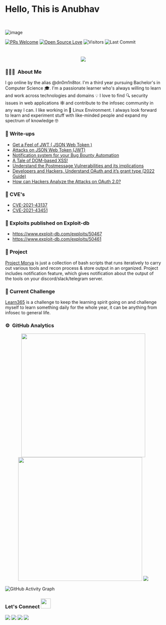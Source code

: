 # Hello, This is Anubhav 
<!-- <img src="https://raw.githubusercontent.com/syedareehaquasar/syedareehaquasar/master/gifs/Hi.gif" width="30px"> -->
<br />

![image](https://user-images.githubusercontent.com/65735854/134823562-0fc98c3a-3ded-48a4-92c7-df347e93648a.png)

[![PRs Welcome](https://img.shields.io/badge/PRs-welcome-brightgreen.svg?style=flat&logo=github)](https://github.com/dn0m1n8tor)
[![Open Source Love](https://badges.frapsoft.com/os/v1/open-source.svg?v=103)](https://github.com/dn0m1n8tor)
<img alt="Visitors" src="https://komarev.com/ghpvc/?username=dn0m1n8tor&style=flat&labelColor=black&logo=github&label=PROFILE+VIEWS&color=29bf12">
<img alt="Last Commit" src="https://img.shields.io/github/last-commit/dn0m1n8tor/dn0m1n8tor?logo=markdown&label=LAST+UPDATE&color=29bf12&style=flat">

<h1 align="center">
  <a href="https://git.io/typing-svg">
    <img src="https://readme-typing-svg.herokuapp.com/?color=%2330DCCE&lines=|Glad+to+see+you+here!%20:)&center=true&size=30">
  </a>
</h1>

### 👨🏻‍💻 &nbsp;About Me

I go online by the alias @dn0m1n8tor. I'm a third year pursuing Bachelor's in Computer Science :mortar_board:. I'm a passionate learner who's always willing to learn and work across technologies and domains :bulb:  I love to find :mag: security issues in web applications 🕸️ and contribute to the infosec community in any way I can. I like working in 🐧️ Linux Environment. I always look forward to learn and experiment stuff with like-minded people and expand my spectrum of knowledge 🤓

### :closed_book: Write-ups

* [Get a Feel of JWT ( JSON Web Token )](https://anubhav-singh.medium.com/get-a-feel-of-jwt-json-web-token-8ee9c16ce5ce)<br>
* [Attacks on JSON Web Token (JWT)](https://anubhav-singh.medium.com/attacks-on-json-web-token-jwt-278a49a1ad2e)<br>
* [Notification system for your Bug Bounty Automation](https://anubhav-singh.medium.com/notification-system-for-your-bug-bounty-automation-7b13af1b7372)<br>
* [A Tale of DOM-based XSS!](https://payatu.com/blog/anubhav.singh/dom-based-xss)
* [Understand the Postmessage Vulnerabilities and its implications](https://payatu.com/blog/anubhav.singh/postmessage-vulnerabilities)
* [Developers and Hackers, Understand OAuth and it’s grant type (2022 Guide)](https://payatu.com/blog/anubhav.singh/oauth-grant-types)
* [How can Hackers Analyze the Attacks on OAuth 2.0?](https://payatu.com/blog/anubhav.singh/oauth-vulnerabilities)

### :mag_right: CVE's

* [CVE-2021-43137](https://cve.mitre.org/cgi-bin/cvename.cgi?name=CVE-2021-43137) <br>
* [CVE-2021-43451](https://cve.mitre.org/cgi-bin/cvename.cgi?name=2021-43451)
 
### :syringe: Exploits published on Exploit-db

* https://www.exploit-db.com/exploits/50467 <br>
* https://www.exploit-db.com/exploits/50461

### :microscope: Project

[Project Morya](https://github.com/dn0m1n8tor/project-morya) is just a collection of bash scripts that runs iteratively to carry out various tools and recon process & store output in an organized. Project includes notification feature, which gives notification about the output of the tools on your discord/slack/telegram server.

### :pushpin: Current Challenge

[Learn365](https://github.com/dn0m1n8tor/learn365) is a challenge to keep the learning spirit going on and challenge myself to learn something daily for the whole year, it can be anything from infosec to general life.

### ⚙️ &nbsp;GitHub Analytics

<!-- ![](https://github-readme-stats.vercel.app/api?username=dn0m1n8tor&show_icons=true&bg_color=45,fc00ff,00dbde&title_color=fff&text_color=fff)
 -->
 
 <p align = "center">
  <img src = "https://github-readme-stats.vercel.app/api?username=dn0m1n8tor&show_icons=true&theme=dark" width = 400 />
  <img src = "https://github-readme-streak-stats.herokuapp.com/?user=dn0m1n8tor&theme=dark&hide_border=true" width = 400 />
  <img src="https://github-readme-stats.vercel.app/api/top-langs/?username=dn0m1n8tor&theme=dark&hide_border=true" />
</p>

![GitHub Activity Graph](https://activity-graph.herokuapp.com/graph?username=dn0m1n8tor) 

<h3 align="left">Let's Connect <img src="https://raw.githubusercontent.com/dn0m1n8tor/dn0m1n8tor/main/images/handshake.gif" height="32px"></h3>
<p align="center">
  
<a href="https://twitter.com/AnubhavSingh_"><img src="https://img.shields.io/badge/-@Anubhav Singh-1877F2?style=flat&logo=twitter&logoColor=white"/></a>
<a href="https://linkedin.com/in/anubhav14"><img src="https://img.shields.io/badge/-Anubhav%20Singh-0077B5?style=flat&logo=Linkedin&logoColor=white"/></a>
<a href="mailto:anubhav.infosec@gmail.com"><img src="https://img.shields.io/badge/-anubhav.infosec@gmail.com-D14836?style=flat&logo=Gmail&logoColor=white"/></a>
<a href="https://anubhav-singh.medium.com"><img src="https://img.shields.io/badge/-@anubhav.singh-1877F2?style=flat&logo=medium&logoColor=white"/></a>
<!-- <a href="https://instagram.com/happy_a314"><img src="https://img.shields.io/badge/-@happy_a314-E4405F?style=flat&logo=Instagram&logoColor=white"/></a> -->
  
 </p>
